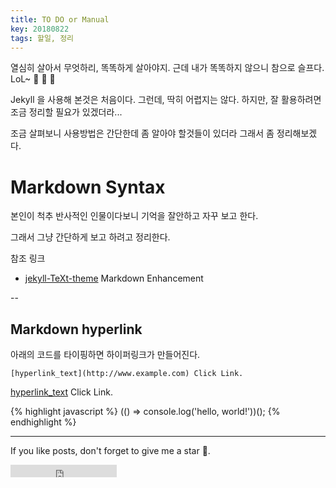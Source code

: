 ```yaml
---
title: TO DO or Manual
key: 20180822
tags: 할일, 정리
---
```


열심히 살아서 무엇하리, 똑똑하게 살아야지. 근데 내가 똑똑하지 않으니 참으로 슬프다. LoL~ :ghost: :ghost: :ghost:

<!--more-->

Jekyll 을 사용해 본것은 처음이다. 그런데, 딱히 어렵지는 않다. 하지만, 잘 활용하려면 조금 정리할 필요가 있겠더라...

조금 살펴보니 사용방법은 간단한데 좀 알아야 할것들이 있더라 그래서 좀 정리해보겠다.

# Markdown Syntax

본인이 척추 반사적인 인물이다보니 기억을 잘안하고 자꾸 보고 한다.

그래서 그냥 간단하게 보고 하려고 정리한다.

참조 링크
- [jekyll-TeXt-theme](https://tianqi.name/jekyll-TeXt-theme/docs/en/markdown-enhancements) Markdown Enhancement


--


## Markdown hyperlink

아래의 코드를 타이핑하면 하이퍼링크가 만들어진다.

```
[hyperlink_text](http://www.example.com) Click Link.
```

[hyperlink_text](http://www.example.com) Click Link.

{% highlight javascript %}
(() => console.log('hello, world!'))();
{% endhighlight %}

<!--
Just For Test [config the site](https://tianqi.name/jekyll-TeXt-theme/docs/en/configuration) or [writing a post](https://tianqi.name/jekyll-TeXt-theme/docs/en/writing-posts) next. Please feel free to [create an issue](https://github.com/kitian616/jekyll-TeXt-theme/issues) or [send me email](mailto:kitian616@outlook.com) if you have any questions.
-->

---

If you like posts, don't forget to give me a star :star2:.

<iframe src="https://ghbtns.com/github-btn.html?user=kitian616&repo=jekyll-TeXt-theme&type=star&count=true" frameborder="0" scrolling="0" width="170px" height="20px"></iframe>
